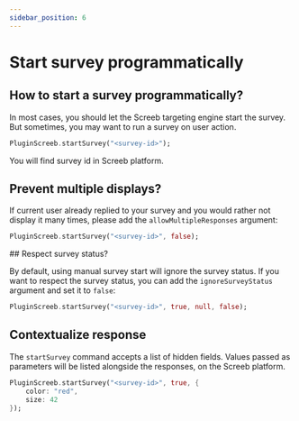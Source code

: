 ```yaml
---
sidebar_position: 6
---
```


# Start survey programmatically

## How to start a survey programmatically?

In most cases, you should let the Screeb targeting engine start the survey. But sometimes, you may want to run a survey on user action.

```dart
PluginScreeb.startSurvey("<survey-id>");
```

You will find survey id in Screeb platform.

## Prevent multiple displays?

If current user already replied to your survey and you would rather not display it many times, please add the `allowMultipleResponses` argument:

```dart
PluginScreeb.startSurvey("<survey-id>", false);
```

## Respect survey status?

By default, using manual survey start will ignore the survey status. If you want to respect the survey status, you can add the `ignoreSurveyStatus` argument and set it to `false`:

```dart
PluginScreeb.startSurvey("<survey-id>", true, null, false);
```

## Contextualize response

The `startSurvey` command accepts a list of hidden fields. Values passed as parameters will be listed alongside the responses, on the Screeb platform.

```dart
PluginScreeb.startSurvey("<survey-id>", true, {
    color: "red",
    size: 42
});
```
